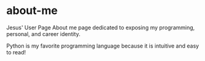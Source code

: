 # about-me
Jesus' User Page
About me page dedicated to exposing my programming, personal, and career identity.

Python is my favorite programming language because it is intuitive and easy to read!